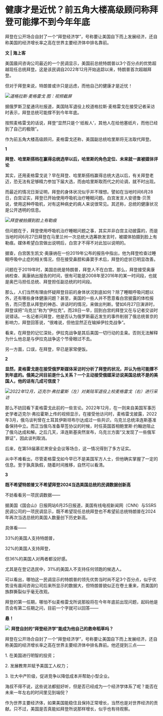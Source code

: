 

# 健康才是近忧？前五角大楼高级顾问称拜登可能撑不到今年年底

拜登在公开场合自封了一个“拜登经济学”，号称要让美国自下而上发展经济，还自称美国的经济增长率之高在世界主要经济体中排名靠前。

**文 | 海上客**

美国晨间咨询公司最近的一个民调显示，美国前总统特朗普以3个百分点的优势超越现任总统拜登。这是该民调自2022年12月开始追踪以来，特朗普首次超越拜登。

但对于拜登来说，特朗普或许只是远虑，而他自己的健康才是近忧！

![](https://inews.gtimg.com/om_bt/OYMq8Xqy3F0SeBJkDpx-GF8LBQNV0dr9ODPtySAablzVgAA/1000)_道格拉斯·麦格雷戈 图：视频截屏_

据俄罗斯卫星通讯社报道，美国陆军退役上校道格拉斯·麦格雷戈在接受记者采访时表示，拜登总统可能撑不到今年年底。

按照麦格雷戈的话说，拜登“显然只是个‘纸板人’，其他人在给他塞纸片，而他已经到了自己的极限”。

作为前五角大楼高级顾问，麦格雷戈还称，美国副总统哈里斯将无法取代拜登。

**1**

**拜登、哈里斯搭档在赢得总统选举以后，哈里斯的角色定位、未来就一直被媒体评论**

其实，还用麦格雷戈说？早在拜登、哈里斯搭档赢得总统大选以后，有关拜登老迈，恐无法有足够精力参加下届大选，而由哈里斯取而代之的论调，就不时出现。

而最近的情况日渐证明，拜登的身体状况似乎并不理想。譬如在当地时间6月28日，白宫证实，拜登已开始使用呼吸机治疗睡眠问题。白宫发言人安德鲁·贝茨说，使用这种呼吸机，对有这种病史的病人来说很常见。其还称，总统的健康状况是公开透明的信息。

![](https://inews.gtimg.com/om_bt/OrmVhFRNx5rw7vaivnl3nLisS17vwBMcqr1EO1wtuGeHoAA/1000)_拜登被拍摄到脸上有勒痕_

但问题在于，拜登使用呼吸机治疗睡眠问题之事，其实并非白宫主动披露的，而是当地时间6月27日拜登在马里兰州一次总统大选筹款发言时，被媒体拍摄到脸上有勒痕。媒体希望白宫做出说明后，白宫才不得不对此加以说明的。

据查，白宫医生凯文·奥康纳在一份2019年公布的报告中指出，他为拜登检查过睡眠呼吸中止症的相关情况，但在接受鼻腔和鼻窦手术后，拜登的症状已明显改善。

问题在于2019年时，美国总统是特朗普，拜登人不在白宫。那么，拜登接受奥康纳检查、奥康纳出报告的时间，很有可能是2008年至2016年的某一时间段，也就是奥巴马担任总统、拜登担任副总统的时间段。

那么，人们当然有理由怀疑拜登目前的身体状况到底如何？除了睡眠呼吸问题以外，还有哪些身体健康问题？甚至，美国的一些人并不愿意看白宫披露的体检报告，而只愿意从拜登的神态、讲话时的情况，来做出判断。譬如6月27日演讲时，拜登误把“乌克兰”称为“伊拉克”。而28日一早，回到白宫的拜登又在与记者交谈时说错话。一名记者问拜登，他是否认为俄罗斯最近发生的事件削弱了俄总统普京的影响力，拜登回答说，“很难说，但他显然正在输掉伊拉克战争”。

看来，在拜登的记忆深处，伊拉克战争是其后美国一切行动的圭臬。否则无法解释为什么他总是与伊拉克战争这个节骨眼过不去。

另一方面，口误，在拜登，早已是家常便饭。

**2**

**显然，麦格雷戈是在接受俄罗斯媒体采访时分析了拜登的状况，并认为他可能撑不到年底的。俄美之间目前是什么关系？一个主动接受俄媒采访说美国总统不是的美国人，他的话有几成可信度？**

![](https://inews.gtimg.com/om_bt/Oi2lVgLH_kNfH3MyiFYnUvt2A-Up8l4jNHGCAadt94EvkAA/1000)_2022年12月，迈克尔·弗拉霍斯（左）对美陆军退役上校麦格雷戈（右）进行采访_

那么不妨回看下麦格雷戈此前的一些言论。2022年12月，在一则来自美国军事历史学者迈克尔·弗拉霍斯上传的视频显示，在接受他访问时，麦格雷戈披露，2022年3月，俄乌谈判曾在土耳其伊斯坦布尔达成过一些共识，乌克兰总统泽连斯基准备保持中立。而正当俄乌准备草签协议的时候，时任英国首相鲍里斯·约翰逊阻止了俄乌达成和解。之后几天，泽连斯基突然宣布，乌克兰方面“又发现了一些俄军罪证”，因此谈判取消。

后来，在第59届慕尼黑安全会议等场合，这一情况得到了多方证实。

从中不难看出，尽管麦格雷戈如今早已不是美国军方人士，但他确实掌握了一定的信息。至于孰真孰假，随着时间推移，自然可以看清。

**3**

**既不希望特朗普又不希望拜登2024当选美国总统的民调数据创新高**

不妨看看另一项民调数据——

据美国《国会山》日报网站6月25日报道，美国有线电视新闻网（CNN）与SSRS民调公司的一项民调显示，既不希望现任总统拜登也不希望前总统特朗普在2024年再次当选总统的美国人数量创下历史新高。

具体看——

33%的美国人支持特朗普，

32%的美国人支持拜登，

但36%的美国人对两者都没好感。

尤其是在登记选民中，31%的美国人不支持任何领跑的候选人。

可以看出，哪怕这一民调显示的特朗普的领先优势当时尚不足3个百分点，似乎优势没有晨间咨询公司后来所显示的数据大，但特朗普貌似正在卷土重来，而美国的族群撕裂似乎毫无改观。

拜登的第一任期，哪怕不似麦格雷戈所说那般将在今年年底前出现问题，起码他是否会有第二任期之问，目前一个字就可以回答——

**悬！**

![](https://inews.gtimg.com/om_bt/OB4Bup5Uhu3ezCOzbqIBLLJQMPboCkLvJK8q3eaWwu9tQAA/1000)
**拜登自封的“拜登经济学”能成为他自己的救命稻草吗？**

拜登在公开场合自封了一个“拜登经济学”，号称要让美国自下而上发展经济，还自称美国的经济增长率之高在世界主要经济体中排名靠前。他还提到三点——

1\. 在美国进行明智的投资；

2\. 发展教育并赋予美国工人权力；

3\. 壮大中产阶级，促进竞争以降低成本并帮助小型企业。

海叔不得不说，这些说法都挺好听，但是否已经成为一个经济学体系了呢？能否在未来一年左右的时间里见到端倪？

作为世界主要经济体，如果美国能稳住且保持正常增长，当然也是对世界经济的贡献。只不过，美国是否真能如拜登所说那样增长，似乎也有待观察。

